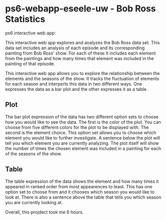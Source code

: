 # ps6-webapp-eseele-uw - Bob Ross Statistics
ps6 interactive web app:

This interactive web app explores and analyzes the Bob Ross data set. This data set includes an analysis 
of each episode and its corresponding painting from Bob Ross' show. For each of these it includes each element 
from the paintings and how many times that element was included in the painting of that episode.

This interactive web app allows you to explore the relationship between the elements and the seasons of the show. 
It tracks the fluctuation of elements for each season and interperts this data in two different ways. One expresses
the data as a bar plot and the other expresses it as a table. 

## Plot
The bar plot expression of the data has two different option sets to choose how you would like to see the data.
The first is the color of the plot. You can choose from five different colors for the plot to be displayed with.
The second is the element choice. This option set allows you to choose which element you would like to further
investigate. A sentence below the plot will tell you which element you are currently analyzing. The plot itself
will show the number of times the chosen element was included in a painting for each of the seasons of the show. 

## Table
The table expression of the data shows the element and how many times it appeared in ranked order from most
appearences to least. This has one option set to choose from and it chooses which season you would like to look at.
There is also a sentence above the table that tells you which season you are currently looking at. 

Overall, this projdect took me 6 hours. 
